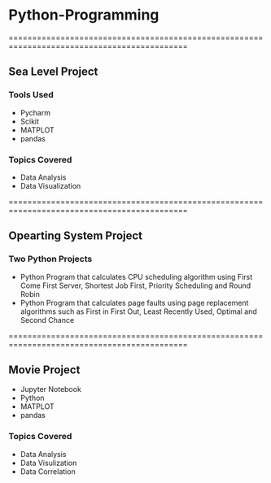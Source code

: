 # Python-Programming
============================================================================================

## Sea Level Project
### Tools Used
* Pycharm
* Scikit
* MATPLOT
* pandas
### Topics Covered
* Data Analysis
* Data Visualization
  
============================================================================================

## Opearting System Project
### Two Python Projects
* Python Program that calculates CPU scheduling algorithm using First Come First Server, Shortest Job First, Priority Scheduling and Round Robin
* Python Program that calculates page faults using page replacement algorithms such as First in First Out, Least Recently Used, Optimal and Second Chance

============================================================================================

## Movie Project
* Jupyter Notebook
* Python
* MATPLOT
* pandas
### Topics Covered
* Data Analysis
* Data Visulization
* Data Correlation

